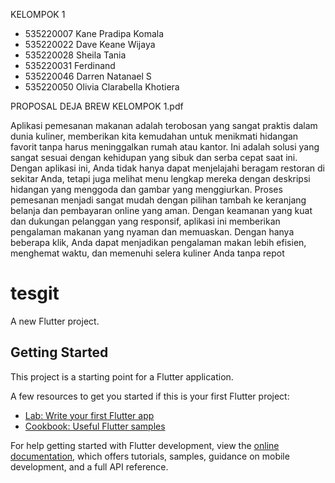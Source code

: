 KELOMPOK 1

- 535220007 Kane Pradipa Komala
- 535220022 Dave Keane Wijaya
- 535220028 Sheila Tania
- 535220031 Ferdinand
- 535220046 Darren Natanael S
- 535220050 Olivia Clarabella Khotiera

PROPOSAL DEJA BREW KELOMPOK 1.pdf

Aplikasi pemesanan makanan adalah terobosan yang sangat praktis
dalam dunia kuliner, memberikan kita kemudahan untuk menikmati
hidangan favorit tanpa harus meninggalkan rumah atau kantor. Ini
adalah solusi yang sangat sesuai dengan kehidupan yang sibuk dan
serba cepat saat ini. Dengan aplikasi ini, Anda tidak hanya dapat
menjelajahi beragam restoran di sekitar Anda, tetapi juga melihat
menu lengkap mereka dengan deskripsi hidangan yang menggoda
dan gambar yang menggiurkan.
Proses pemesanan menjadi
sangat mudah dengan
pilihan tambah ke
keranjang belanja dan
pembayaran online yang
aman. Dengan keamanan
yang kuat dan dukungan
pelanggan yang responsif,
aplikasi ini memberikan
pengalaman makanan yang
nyaman dan memuaskan.
Dengan hanya beberapa
klik, Anda dapat
menjadikan pengalaman
makan lebih efisien,
menghemat waktu, dan
memenuhi selera kuliner
Anda tanpa repot


# tesgit

A new Flutter project.

## Getting Started

This project is a starting point for a Flutter application.

A few resources to get you started if this is your first Flutter project:

- [Lab: Write your first Flutter app](https://docs.flutter.dev/get-started/codelab)
- [Cookbook: Useful Flutter samples](https://docs.flutter.dev/cookbook)

For help getting started with Flutter development, view the
[online documentation](https://docs.flutter.dev/), which offers tutorials,
samples, guidance on mobile development, and a full API reference.

